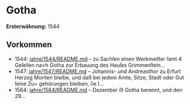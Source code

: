 # Gotha

**Ersterwähnung:** 1544

## Vorkommen
- 1544: [jahre/1544/README.md](../jahre/1544/README.md) – zu
Sachſen einen Werkmeiſter ſamt 4 Geſellen na<h Gotha
zur Erbauung des Hauſes Grimmenſtein...
- 1547: [jahre/1547/README.md](../jahre/1547/README.md) – Johannis-
und Andreasthor zu Erfurt Herzog Moriten bleibe, und
daß bei jedem Amte, Sitze, Stadt oder Gut ſeine Zu=
gehörungen bleiben, ſie ſ...
- 1564: [jahre/1564/README.md](../jahre/1564/README.md) – Dezember iſt Gotha berennt, und den 29...
